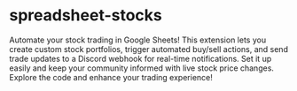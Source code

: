 # spreadsheet-stocks
Automate your stock trading in Google Sheets! This extension lets you create custom stock portfolios, trigger automated buy/sell actions, and send trade updates to a Discord webhook for real-time notifications. Set it up easily and keep your community informed with live stock price changes. Explore the code and enhance your trading experience!
